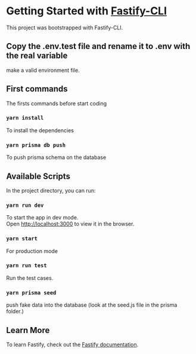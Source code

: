 # Getting Started with [Fastify-CLI](https://www.npmjs.com/package/fastify-cli)
This project was bootstrapped with Fastify-CLI.


## Copy the .env.test file and rename it to .env with the real variable

make a valid environment file.

## First commands

The firsts commands before start coding

### `yarn install`

To install the dependencies

### `yarn prisma db push`

To push prisma schema on the database

## Available Scripts

In the project directory, you can run:

### `yarn run dev`

To start the app in dev mode.\
Open [http://localhost:3000](http://localhost:3000) to view it in the browser.

### `yarn start`

For production mode

### `yarn run test`

Run the test cases.

### `yarn prisma seed`

push fake data into the database (look at the seed.js file in the prisma folder.)

## Learn More

To learn Fastify, check out the [Fastify documentation](https://fastify.dev/docs/latest/).